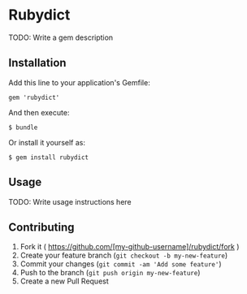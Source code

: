 # Rubydict

TODO: Write a gem description

## Installation

Add this line to your application's Gemfile:

    gem 'rubydict'

And then execute:

    $ bundle

Or install it yourself as:

    $ gem install rubydict

## Usage

TODO: Write usage instructions here

## Contributing

1. Fork it ( https://github.com/[my-github-username]/rubydict/fork )
2. Create your feature branch (`git checkout -b my-new-feature`)
3. Commit your changes (`git commit -am 'Add some feature'`)
4. Push to the branch (`git push origin my-new-feature`)
5. Create a new Pull Request
